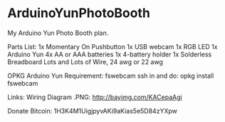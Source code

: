 ArduinoYunPhotoBooth
====================

My Arduino Yun Photo Booth plan. 

Parts List:
1x Momentary On Pushbutton
1x USB webcam
1x RGB LED
1x Arduino Yun
4x AA or AAA batteries
1x 4-battery holder
1x Solderless Breadboard
Lots and Lots of Wire, 24 awg or 22 awg

OPKG Arduino Yun Requirement:
fswebcam
ssh in and do: opkg install fswebcam

Links:
Wiring Diagram .PNG: http://bayimg.com/KACepaAgi

Donate Bitcoin: 1H3K4M1UigjpyvAKi9aKias5e5D84zYXpw
